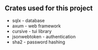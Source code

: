## Crates used for this project

* sqlx - database
* axum - web framework
* cursive - tui library
* jsonwebtoken - authentication
* sha2 - password hashing
